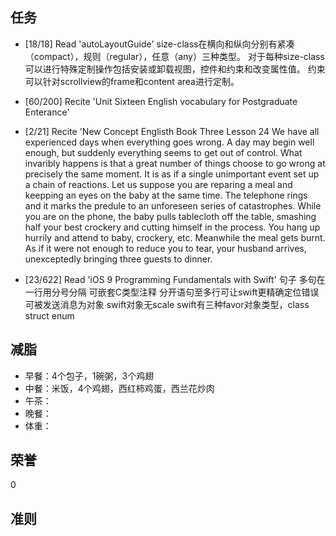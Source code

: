 
## 任务 ##
* [18/18] Read 'autoLayoutGuide'
size-class在横向和纵向分别有紧凑（compact），规则（regular），任意（any）三种类型。
对于每种size-class可以进行特殊定制操作包括安装或卸载视图，控件和约束和改变属性值。
约束可以针对scrollview的frame和content area进行定制。

* [60/200] Recite 'Unit Sixteen English vocabulary for Postgraduate Enterance'
* [2/21] Recite 'New Concept Englisth Book Three Lesson 24
We have all experienced days when everything goes wrong.
A day may begin well enough, but suddenly everything seems to get out of control.
What invaribly happens is that a great number of things choose to go wrong at precisely the same moment.
It is as if a single unimportant event set up a chain of reactions.
Let us suppose you are reparing a meal and keepping an eyes on the baby at the same time.
The telephone rings and it marks the predule to an unforeseen series of catastrophes.
While you are on the phone, the baby pulls tablecloth off the table, smashing half your best crockery and cutting himself in the process.
You hang up hurrily and attend to baby, crockery, etc. 
Meanwhile the meal gets burnt.
As if it were not enough to reduce you to tear, your husband arrives, unexceptedly bringing three guests to dinner.
* [23/622] Read 'iOS 9 Programming Fundamentals with Swift'
句子
多句在一行用分号分隔
可嵌套C类型注释
分开语句至多行可让swift更精确定位错误
可被发送消息为对象
swift对象无scale
swift有三种favor对象类型，class struct enum


## 减脂 ##
* 早餐：4个包子，1碗粥，3个鸡翅
* 中餐：米饭，4个鸡翅，西红柿鸡蛋，西兰花炒肉
* 午茶：
* 晚餐：
* 体重：

## 荣誉 ##
0

## 准则 ##
